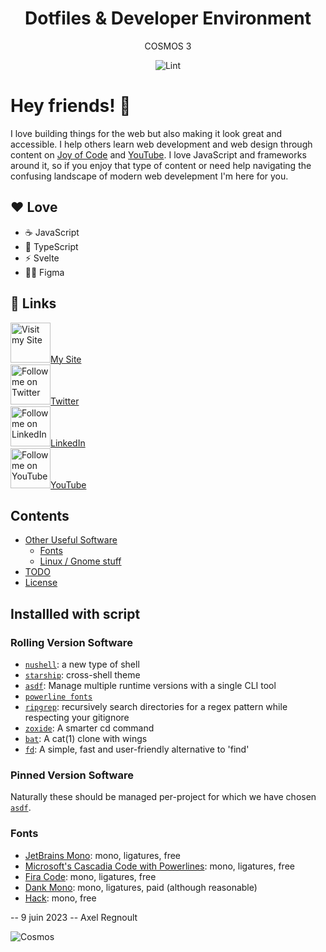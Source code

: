 <div align="center">

# Dotfiles & Developer Environment

COSMOS 3

![Lint](https://github.com/nzaero/cosmos3-unix-dev-conf/blob/main/8-doc/icon/badge-lint-passing.svg)

</div>

# Hey friends! 👋

I love building things for the web but also making it look great and accessible. I help others learn web development and web design through content on [Joy of Code](https://joyofcode.xyz/) and [YouTube](https://www.youtube.com/joyofcodedev). I love JavaScript and frameworks around it, so if you enjoy that type of content or need help navigating the confusing landscape of modern web develepment I'm here for you.

## ❤️ Love

- ☕️ JavaScript
- 📜 TypeScript
- ⚡️ Svelte
- 🧑‍🎨 Figma

## 🔗 Links

<a href="https://www.web-agency.app" title="Visit my Site">
  <img
    width="64"
    alt="Visit my Site"
    src="https://github.com/nzaero/cosmos3-unix-dev-conf/blob/main/8-doc/icon/WebAgency.png"
  />My Site</a>
&nbsp;
<br/>

<a href="https://twitter.com/nzaerox" title="Follow me on Twitter">
  <img
    width="64"
    alt="Follow me on Twitter"
    src="https://github.com/nzaero/cosmos3-unix-dev-conf/blob/main/8-doc/icon/Twitter.png"
  />Twitter</a>
&nbsp;
<br/>

<a href="https://www.linkedin.com/in/regnou/" title="Follow me on LinkedIn">
  <img
    width="64"
    alt="Follow me on LinkedIn"
    src="https://github.com/nzaero/cosmos3-unix-dev-conf/blob/main/8-doc/icon/LinkedIn.png"
  />LinkedIn</a>
&nbsp;
<br/>

<a href="https://www.youtube.com/@webagencyapp" title="Follow me on You Tube">
  <img
    width="64"
    alt="Follow me on YouTube"
    src="https://github.com/nzaero/cosmos3-unix-dev-conf/blob/main/8-doc/icon/Youtube.png"
  />YouTube</a>

## Contents

- [Other Useful Software](#other-useful-software)
  - [Fonts](#fonts)
  - [Linux / Gnome stuff](#linux--gnome-stuff)
- [TODO](#todo)
- [License](#license)

## Installled with script

### Rolling Version Software

- [`nushell`](https://www.nushell.sh/): a new type of shell
- [`starship`](https://starship.rs/): cross-shell theme
- [`asdf`](https://asdf-vm.com): Manage multiple runtime versions with a single CLI tool
- [`powerline fonts`](https://github.com/powerline/fonts)
- [`ripgrep`](https://github.com/BurntSushi/ripgrep): recursively search directories for a regex pattern while respecting your gitignore
- [`zoxide`](https://github.com/ajeetdsouza/zoxide): A smarter cd command
- [`bat`](https://github.com/sharkdp/bat): A cat(1) clone with wings
- [`fd`](https://github.com/sharkdp/fd): A simple, fast and user-friendly alternative to 'find'

### Pinned Version Software

Naturally these should be managed per-project for which we have chosen [`asdf`](https://github.com/asdf-vm/asdf).

### Fonts

- [JetBrains Mono](https://www.jetbrains.com/lp/mono/#how-to-install): mono, ligatures, free
- [Microsoft's Cascadia Code with Powerlines](https://github.com/microsoft/cascadia-code): mono, ligatures, free
- [Fira Code](https://github.com/tonsky/FiraCode): mono, ligatures, free
- [Dank Mono](https://dank.sh/): mono, ligatures, paid (although reasonable)
- [Hack](https://github.com/source-foundry/Hack): mono, free

-- 9 juin 2023
-- Axel Regnoult

![Cosmos](https://raw.githubusercontent.com/nzaero/cosmos3-unix-dev-conf/main/8-doc/img/1cosmos.webp)
